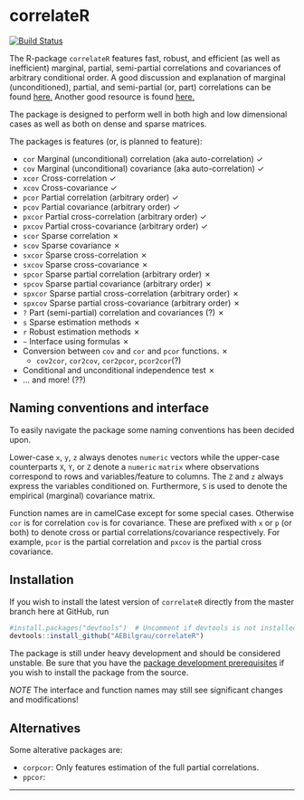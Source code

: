 correlateR
==========
[![Build Status](https://api.travis-ci.org/AEBilgrau/correlateR.svg?branch=master)](https://travis-ci.org/AEBilgrau/correlateR)

The R-package `correlateR` features fast, robust, and efficient (as well as inefficient) marginal, partial, semi-partial correlations and covariances of arbitrary conditional order. A good discussion and explanation of marginal (unconditioned), partial, and semi-partial (or, part) correlations can be found [here.](http://luna.cas.usf.edu/~mbrannic/files/regression/Partial.html) Another good resource is found [here.](http://www.johndcook.com/blog/2008/11/05/how-to-calculate-pearson-correlation-accurately/)

The package is designed to perform well in both high and low dimensional cases as well as both on dense and sparse matrices.

The packages is features (or, is planned to feature):
* `cor` Marginal (unconditional) correlation (aka auto-correlation) ✓
* `cov` Marginal (unconditional) covariance (aka auto-correlation) ✓
* `xcor` Cross-correlation ✓
* `xcov` Cross-covariance ✓
* `pcor` Partial correlation (arbitrary order) ✓
* `pcov` Partial covariance (arbitrary order) ✓
* `pxcor` Partial cross-correlation (arbitrary order) ✓
* `pxcov` Partial cross-covariance (arbitrary order) ✓
* `scor` Sparse correlation ✗
* `scov` Sparse covariance ✗
* `sxcor` Sparse cross-correlation ✗
* `sxcov` Sparse cross-covariance ✗
* `spcor` Sparse partial correlation (arbitrary order) ✗
* `spcov` Sparse partial covariance (arbitrary order) ✗
* `spxcor` Sparse partial cross-correlation (arbitrary order) ✗
* `spxcov` Sparse partial cross-covariance (arbitrary order) ✗
* `?` Part (semi-partial) correlation and covariances (?) ✗
* `s` Sparse estimation methods ✗
* `r` Robust estimation methods ✗
* `~` Interface using formulas ✗
* Conversion between `cov` and `cor` and `pcor` functions. ✗
    - `cov2cor`, `cor2cov`, `cor2pcor`, `pcor2cor`(?)
* Conditional and unconditional independence test ✗
* ... and more! (??)


Naming conventions and interface
--------------------------------
To easily navigate the package some naming conventions has been decided upon.

Lower-case `x`, `y`, `z` always denotes `numeric` vectors while the upper-case counterparts `X`, `Y`, or `Z` denote a `numeric` `matrix` where observations correspond to rows and variables/feature to columns. The `Z` and `z` always express the variables conditioned on. Furthermore, `S` is used to denote the empirical (marginal) covariance matrix.

Function names are in camelCase except for some special cases. Otherwise `cor` is for correlation `cov` is for covariance. These are prefixed with `x` or `p` (or both) to denote cross or partial correlations/covariance respectively. For example, `pcor` is the partial correlation and `pxcov` is the partial cross covariance. 


Installation
------------
If you wish to install the latest version of `correlateR` directly from the master branch here at GitHub, run 

```R
#install.packages("devtools")  # Uncomment if devtools is not installed
devtools::install_github("AEBilgrau/correlateR")
```

The package is still under heavy development and should be considered unstable. Be sure that you have the [package development prerequisites](http://www.rstudio.com/ide/docs/packages/prerequisites) if you wish to install the package from the source.

*NOTE* The interface and function names may still see significant changes and
modifications!


Alternatives
------------
Some alterative packages are: 
* `corpcor`: Only features estimation of the full partial correlations.
* `ppcor`: 

------------

